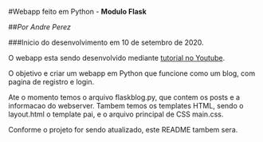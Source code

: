 #Webapp feito em Python - __Modulo Flask__

##_Por Andre Perez_

###Inicio do desenvolvimento em 10 de setembro de 2020.


O webapp esta sendo desenvolvido mediante [tutorial no Youtube](https://youtu.be/MwZwr5Tvyxo).

O objetivo e criar um webapp em Python que funcione como um blog, com pagina de registro e login.

Ate o momento temos o arquivo flaskblog.py, que contem os posts e a informacao do webserver.
Tambem temos os templates HTML, sendo o layout.html o template pai, e o arquivo principal de CSS main.css.

Conforme o projeto for sendo atualizado, este README tambem sera.
